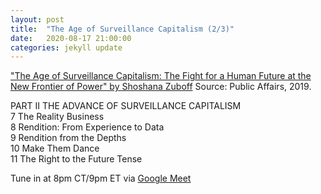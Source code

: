 ```yaml
---
layout: post
title:  "The Age of Surveillance Capitalism (2/3)"
date:   2020-08-17 21:00:00
categories: jekyll update
---
```


["The Age of Surveillance Capitalism: The Fight for a Human Future at the New Frontier of Power" by Shoshana Zuboff](https://www.publicaffairsbooks.com/titles/shoshana-zuboff/the-age-of-surveillance-capitalism/9781610395694/) Source: Public Affairs, 2019.

PART II THE ADVANCE OF SURVEILLANCE CAPITALISM  
7 The Reality Business  
8 Rendition: From Experience to Data  
9 Rendition from the Depths  
10 Make Them Dance  
11 The Right to the Future Tense  

Tune in at 8pm CT/9pm ET via [Google Meet](https://calendar.google.com/event?action=TEMPLATE&tmeid=Nm04c2UxaGdoN2c3ODJvOWFqcjBxdjE0dXYgd2lsbGlhbXMucmViZWNjYUBt&tmsrc=williams.rebecca%40gmail.com)  
